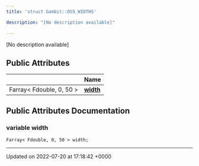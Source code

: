 ```yaml
---
title: 'struct Gambit::DS5_WIDTHS'

description: "[No description available]"

---
```









[No description available]

## Public Attributes

|                | Name           |
| -------------- | -------------- |
| Farray< Fdouble, 0, 50 > | **[width](/documentation/code/classes/structgambit_1_1ds5__widths/#variable-width)**  |

## Public Attributes Documentation

### variable width

```
Farray< Fdouble, 0, 50 > width;
```


-------------------------------

Updated on 2022-07-20 at 17:18:42 +0000
